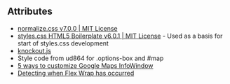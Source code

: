 
## Attributes
* [normalize.css v7.0.0 | MIT License](https://github.com/necolas/normalize.css)
* [styles.css HTML5 Boilerplate v6.0.1 | MIT License](https://html5boilerplate.com/) - Used as a basis for start of styles.css development
* [knockout.js](http://knockoutjs.com/)
* Style code from ud864 for .options-box and #map
* [5 ways to customize Google Maps InfoWindow](http://en.marnoto.com/2014/09/5-formas-de-personalizar-infowindow.html)
* [Detecting when Flex Wrap has occurred](https://stackoverflow.com/questions/40012428/how-to-detect-css-flex-wrap-event)
